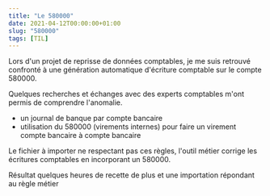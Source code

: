 ```yaml
---
title: "Le 580000"
date: 2021-04-12T00:00:00+01:00
slug: "580000"
tags: [TIL]
--- 
```


Lors d'un projet de reprisse de données comptables, je me suis retrouvé
confronté à une génération automatique d'écriture comptable sur le compte
580000.

Quelques recherches et échanges avec des experts comptables m'ont permis de
comprendre l'anomalie.

- un journal de banque par compte bancaire
- utilisation du 580000 (virements internes) pour faire un virement compte bancaire à
    compte bancaire

Le fichier à importer ne respectant pas ces règles, l'outil métier corrige
les écritures comptables en incorporant un 580000.

Résultat quelques heures de recette de plus et une importation répondant au règle métier


